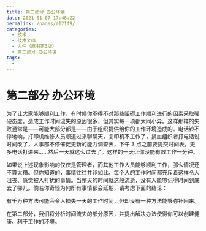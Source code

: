 ```yaml
---
title: 第二部分 办公环境
date: 2021-01-07 17:48:22
permalink: /pages/a121f9/
categories:
  - 技术
  - 技术文档
  - 人件（原书第3版）
  - 第二部分 办公环境
tags:
  - 
---
```

# 第二部分 办公环境

为了让大家能够顺利工作，有时候你不得不对那些阻碍工作顺利进行的因素采取强硬态度。造成工作时间流失的原因很多，但其实每一项都大同小异。这样那样的失败通常是——可能大部分都是——由于组织提供给你的工作环境造成的。电话铃不停地响，打印机维修人员顺道过来聊聊天，复印机不工作了，捐血组织者打电话说时间改了，人事部不停催促更新的能力调查表，下午 3 点之前要提交时间表，更多电话打进来……然后一天就这么过去了。这样的一天让你没能有效工作一分钟。

如果说上述现象影响的仅仅是管理者，而其他工作人员能够顺利工作，那么情况还不算太糟。但你知道的，事情往往并非如此，每个人的工作时间都充斥着这样令人沮丧、感觉被人打扰的事情。当整天的时间就这般流逝，没有人能够记得时间到底去了哪儿。倘若你奇怪为何所有事情都会延期，请考虑下面的结论：

有千万种方法可能会令人损失一天的工作时间，但却没有一种方法能够弥补回来。

在第二部分，我们将分析时间流失的部分原因，并提出解决办法使得你可以创建健康、利于工作的环境。
